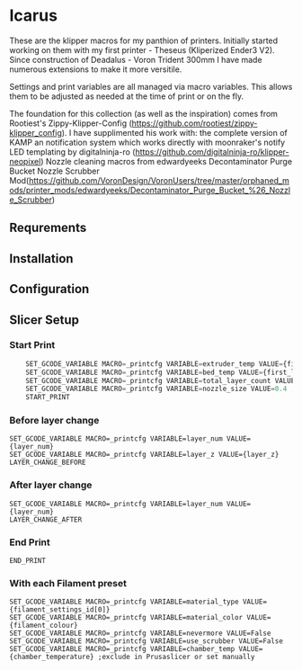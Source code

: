 # Icarus

These are the klipper macros for my panthion of printers. Initially started working on them with my first printer - Theseus (Kliperized Ender3 V2). Since construction of Deadalus - Voron Trident 300mm I have made numerous extensions to make it more versitile.

Settings and print variables are all managed via macro variables. This allows them to be adjusted as needed at the time of print or on the fly.

The foundation for this collection (as well as the inspiration) comes from Rootiest's Zippy-Klipper-Config (https://github.com/rootiest/zippy-klipper_config). I have supplimented his work with: 
the complete version of KAMP
an notification system which works directly with moonraker's notify
LED templating by digitalninja-ro (https://github.com/digitalninja-ro/klipper-neopixel)
Nozzle cleaning macros from edwardyeeks Decontaminator Purge Bucket Nozzle Scrubber Mod(https://github.com/VoronDesign/VoronUsers/tree/master/orphaned_mods/printer_mods/edwardyeeks/Decontaminator_Purge_Bucket_%26_Nozzle_Scrubber)

## Requrements

## Installation

## Configuration

## Slicer Setup
### Start Print
```python
    SET_GCODE_VARIABLE MACRO=_printcfg VARIABLE=extruder_temp VALUE={first_layer_temperature[initial_extruder]}
    SET_GCODE_VARIABLE MACRO=_printcfg VARIABLE=bed_temp VALUE={first_layer_bed_temperature[initial_extruder]}
    SET_GCODE_VARIABLE MACRO=_printcfg VARIABLE=total_layer_count VALUE={total_layer_count}
    SET_GCODE_VARIABLE MACRO=_printcfg VARIABLE=nozzle_size VALUE=0.4 ; Manually set 
    START_PRINT

```
### Before layer change

    SET_GCODE_VARIABLE MACRO=_printcfg VARIABLE=layer_num VALUE={layer_num}
    SET_GCODE_VARIABLE MACRO=_printcfg VARIABLE=layer_z VALUE={layer_z}
    LAYER_CHANGE_BEFORE

### After layer change

    SET_GCODE_VARIABLE MACRO=_printcfg VARIABLE=layer_num VALUE={layer_num}
    LAYER_CHANGE_AFTER

### End Print

    END_PRINT

### With each Filament preset

    SET_GCODE_VARIABLE MACRO=_printcfg VARIABLE=material_type VALUE={filament_settings_id[0]}
    SET_GCODE_VARIABLE MACRO=_printcfg VARIABLE=material_color VALUE={filament_colour}
    SET_GCODE_VARIABLE MACRO=_printcfg VARIABLE=nevermore VALUE=False
    SET_GCODE_VARIABLE MACRO=_printcfg VARIABLE=use_scrubber VALUE=False
    SET_GCODE_VARIABLE MACRO=_printcfg VARIABLE=chamber_temp VALUE={chamber_temperature} ;exclude in Prusaslicer or set manually
